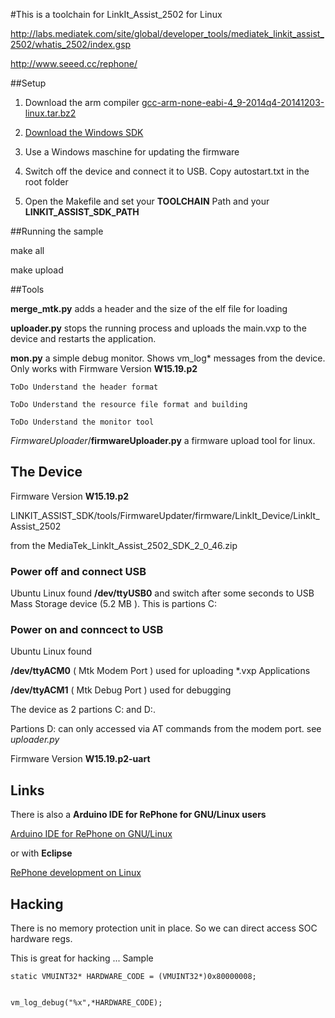 #This is a toolchain for LinkIt_Assist_2502 for Linux



http://labs.mediatek.com/site/global/developer_tools/mediatek_linkit_assist_2502/whatis_2502/index.gsp

http://www.seeed.cc/rephone/


##Setup 

1. Download the arm compiler [gcc-arm-none-eabi-4_9-2014q4-20141203-linux.tar.bz2](https://launchpad.net/gcc-arm-embedded)

2. [Download the Windows SDK](http://labs.mediatek.com/site/global/developer_tools/mediatek_linkit_assist_2502/sdk_intro/index.gsp)

3. Use a Windows maschine for updating the firmware

4. Switch off the device and connect it to USB. Copy autostart.txt in the root folder

5. Open the Makefile and set your **TOOLCHAIN** Path and your **LINKIT_ASSIST_SDK_PATH**

##Running the sample


make all

make upload

##Tools


**merge_mtk.py**	adds a header and the size of the elf file for loading

**uploader.py**	stops the running process and uploads the main.vxp to the device and restarts the application.

**mon.py**	a simple debug monitor. Shows vm_log* messages from the device. 
Only works with Firmware Version **W15.19.p2** 



	ToDo Understand the header format

	ToDo Understand the resource file format and building

	ToDo Understand the monitor tool

*FirmwareUploader*/**firmwareUploader.py**  a firmware upload tool for linux.


## The Device

Firmware Version **W15.19.p2** 

LINKIT_ASSIST_SDK/tools/FirmwareUpdater/firmware/LinkIt_Device/LinkIt_Assist_2502

from the MediaTek_LinkIt_Assist_2502_SDK_2_0_46.zip


### Power off and connect USB


Ubuntu Linux found **/dev/ttyUSB0** and switch after some seconds to  USB Mass Storage device (5.2 MB ). This is partions C:

### Power on and conncect to USB

Ubuntu Linux found 




**/dev/ttyACM0**  ( Mtk Modem Port )  used for uploading *.vxp Applications


**/dev/ttyACM1**  ( Mtk Debug Port )  used for debugging 


The device as 2 partions C: and D:. 

Partions D: can only accessed via AT commands from the modem port. see *uploader.py*


Firmware Version **W15.19.p2-uart** 


## Links

There is also a **Arduino IDE for RePhone for GNU/Linux users**

[Arduino IDE for RePhone on GNU/Linux](https://github.com/robarago/ArduinoGNULinux4RePhone)

or with **Eclipse**

[RePhone development on Linux](https://github.com/loboris/RePhone_on_Linux)


## Hacking

There is no memory protection unit in place. So we can direct access SOC hardware regs.

This is great for hacking ...
Sample

	static VMUINT32* HARDWARE_CODE = (VMUINT32*)0x80000008;
	
	
	vm_log_debug("%x",*HARDWARE_CODE);
	 

